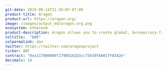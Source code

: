 ```yaml
---
git-date: 2019-09-14T21:36:07-07:00
product-title: Aragon
product-url: https://aragon.org/
image: /images/output_md/aragon.org.png
ecosystem: ethereum
product-description: Aragon allows you to create global, bureaucracy-free companies and freely organize and collaborate without borders or intermediaries.
coltitle:  "DAO"
colpermalink: dao
twitter: https://twitter.com/aragonproject
ticker: ANT
contract: "0xa117000000f279D81A1D3cc75430fAA017FA5A2e"
decimals: 18
---
```

